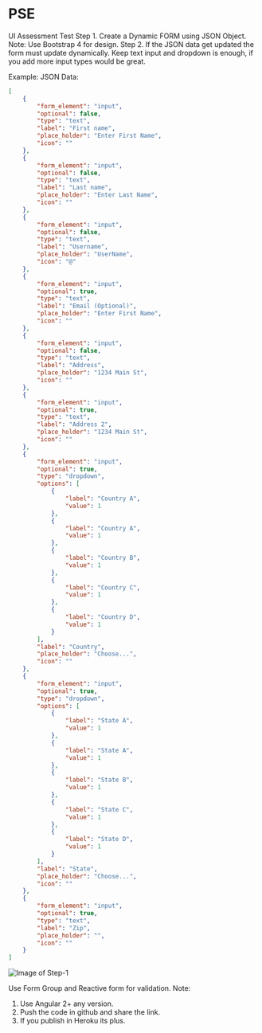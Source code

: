 # PSE

UI Assessment Test
Step 1. Create a Dynamic FORM using JSON Object.
Note: Use Bootstrap 4 for design.
Step 2. If the JSON data get updated the form must update dynamically. Keep text input and dropdown is enough, if you add more input types would be great.

Example:
JSON Data:
```json
[
    {
        "form_element": "input",
        "optional": false,
        "type": "text",
        "label": "First name",
        "place_holder": "Enter First Name",
        "icon": ""
    },
    {
        "form_element": "input",
        "optional": false,
        "type": "text",
        "label": "Last name",
        "place_holder": "Enter Last Name",
        "icon": ""
    },
    {
        "form_element": "input",
        "optional": false,
        "type": "text",
        "label": "Username",
        "place_holder": "UserName",
        "icon": "@"
    },
    {
        "form_element": "input",
        "optional": true,
        "type": "text",
        "label": "Email (Optional)",
        "place_holder": "Enter First Name",
        "icon": ""
    },
    {
        "form_element": "input",
        "optional": false,
        "type": "text",
        "label": "Address",
        "place_holder": "1234 Main St",
        "icon": ""
    },
    {
        "form_element": "input",
        "optional": true,
        "type": "text",
        "label": "Address 2",
        "place_holder": "1234 Main St",
        "icon": ""
    },
    {
        "form_element": "input",
        "optional": true,
        "type": "dropdown",
        "options": [
            {
                "label": "Country A",
                "value": 1
            },
            {
                "label": "Country A",
                "value": 1
            },
            {
                "label": "Country B",
                "value": 1
            },
            {
                "label": "Country C",
                "value": 1
            },
            {
                "label": "Country D",
                "value": 1
            }
        ],
        "label": "Country",
        "place_holder": "Choose...",
        "icon": ""
    },
    {
        "form_element": "input",
        "optional": true,
        "type": "dropdown",
        "options": [
            {
                "label": "State A",
                "value": 1
            },
            {
                "label": "State A",
                "value": 1
            },
            {
                "label": "State B",
                "value": 1
            },
            {
                "label": "State C",
                "value": 1
            },
            {
                "label": "State D",
                "value": 1
            }
        ],
        "label": "State",
        "place_holder": "Choose...",
        "icon": ""
    },
    {
        "form_element": "input",
        "optional": true,
        "type": "text",
        "label": "Zip",
        "place_holder": "",
        "icon": ""
    }
]
```

  ![Image of Step-1](https://github.com/ui-test/pse/blob/master/assets/images/input-form.png?raw=true)

Use Form Group and Reactive form for validation.
Note:
1.	Use Angular 2+ any version.
2.	Push the code in github and share the link.
3.	If you publish in Heroku its plus.
